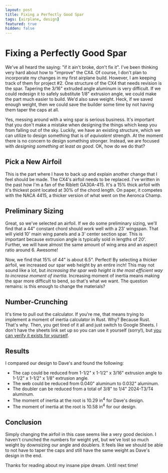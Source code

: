 ```yaml
---
layout: post
title: Fixing a Perfectly Good Spar
tags: [airplane, design]
featured: true
hidden: false
---
```


# Fixing a Perfectly Good Spar

We've all heard the saying: "if it ain't broke, don't fix it".
I've been thinking very hard about how to "improve" the CX4.
Of course, I don't plan to incorporate my changes in my first airplane build.
However, I am keeping track of them for project #2.
One structure of the CX4 that needs revision is the spar.
Tapering the 3/16" extruded angle aluminum is very difficult.
If we could redesign it to safely substitute 1/8" extrusion angle, we could make the part much easier to build.
We'd also save weight.
Heck, if we saved enough weight, then we could save the builder some time by not having them taper the caps at all.

Yes, messing around with a wing spar is serious business.
It's important that you don't make a mistake when designing the things which keep you from falling out of the sky.
Luckily, we have an existing structure, which we can utilize to design something that is of *equivalent* strength.
At the moment there is no concern to design something stronger.
Instead, we are focused with *designing something at least as good*.
OK, how do we do that?

## Pick a New Airfoil

This is the part where I have to back up and explain another change that I feel should be made.
The CX4's airfoil needs to be replaced.
I've written in the past how I'm a fan of the Riblett GA30A-415.
It's a 15% thick airfoil with it's thickest point located at 30% of the chord length.
On paper, it competes with the NACA 4415, a thicker version of what went on the Aeronca Champ.

## Preliminary Sizing

Great, so we've selected an airfoil.
If we do some preliminary sizing, we'll find that a 44" constant chord should work well with a 23' wingspan.
That will yield 10' main wing panels and a 3' center section spar.
This is important because extrusion angle is typically sold in lengths of 20'.
Further, we will have almost the same amount of wing area and an aspect ratio around 6.
Awesome!

Now, we find that 15% of 44" is about 6.5".
Perfect!
By selecting a thicker airfoil, we increased our spar web height by an entire inch!
This may not sound like a lot, but *increasing the spar web height is the most efficient way to increase moment of inertia*.
Increasing moment of inertia means making the spar more difficult to bend, so that's what we want.
The question remains: is this enough to change the materials?

## Number-Crunching

It's time to pull out the calculator.
If you're me, that means trying to implement a moment of inertia calculator in Rust.
Why?
Because Rust.
That's why.
Then, you get tired of it all and just switch to Google Sheets.
I don't have the sheets link set up so you can use it yourself (sorry!), but [you can verify it exists for yourself](https://docs.google.com/spreadsheets/d/1tXDSn85MDPpcaq5BnqviH8qIzU9IJrgyHdACOGwkWqM/edit?usp=sharing).

## Results

I compared our design to Dave's and found the following:

* The cap could be reduced from 1-1/2" x 1-1/2" x 3/16" extrusion angle to 1-1/2" x 1-1/2" x 1/8" extrusion angle.
* The web could be reduced from 0.040" aluminum to 0.032" aluminum.
* The doubler can be reduced from a total of 3/8" to 1/4" 2024-T3/T4 aluminum.
* The moment of inertia at the root is $10.29 \text{ in}^4$ for Dave's design.
* The moment of inertia at the root is $10.58 \text{ in}^4$ for our design.

## Conclusion

Simply changing the airfoil in this case seems like a very good decision.
I haven't crunched the numbers for weight yet, but we've lost so much weight by downsizing our angle and doublers.
It feels like we should be able to not have to taper the caps and still have the same weight as Dave's design in the end.

Thanks for reading about my insane pipe dream.
Until next time!
